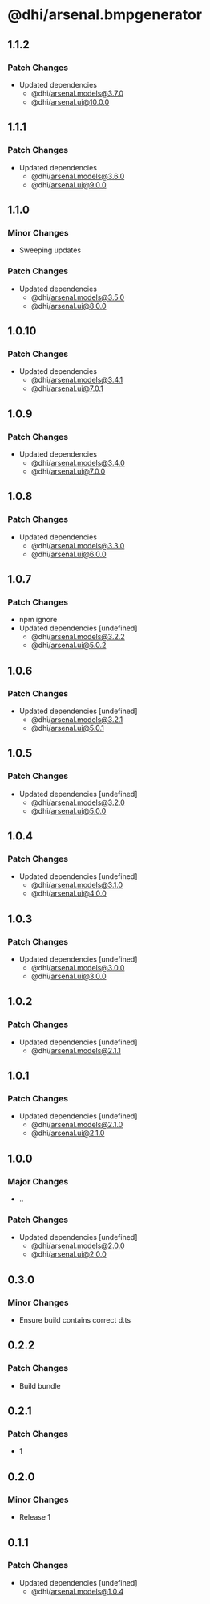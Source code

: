 # @dhi/arsenal.bmpgenerator

## 1.1.2

### Patch Changes

- Updated dependencies
  - @dhi/arsenal.models@3.7.0
  - @dhi/arsenal.ui@10.0.0

## 1.1.1

### Patch Changes

- Updated dependencies
  - @dhi/arsenal.models@3.6.0
  - @dhi/arsenal.ui@9.0.0

## 1.1.0

### Minor Changes

- Sweeping updates

### Patch Changes

- Updated dependencies
  - @dhi/arsenal.models@3.5.0
  - @dhi/arsenal.ui@8.0.0

## 1.0.10

### Patch Changes

- Updated dependencies
  - @dhi/arsenal.models@3.4.1
  - @dhi/arsenal.ui@7.0.1

## 1.0.9

### Patch Changes

- Updated dependencies
  - @dhi/arsenal.models@3.4.0
  - @dhi/arsenal.ui@7.0.0

## 1.0.8

### Patch Changes

- Updated dependencies
  - @dhi/arsenal.models@3.3.0
  - @dhi/arsenal.ui@6.0.0

## 1.0.7

### Patch Changes

- npm ignore
- Updated dependencies [undefined]
  - @dhi/arsenal.models@3.2.2
  - @dhi/arsenal.ui@5.0.2

## 1.0.6

### Patch Changes

- Updated dependencies [undefined]
  - @dhi/arsenal.models@3.2.1
  - @dhi/arsenal.ui@5.0.1

## 1.0.5

### Patch Changes

- Updated dependencies [undefined]
  - @dhi/arsenal.models@3.2.0
  - @dhi/arsenal.ui@5.0.0

## 1.0.4

### Patch Changes

- Updated dependencies [undefined]
  - @dhi/arsenal.models@3.1.0
  - @dhi/arsenal.ui@4.0.0

## 1.0.3

### Patch Changes

- Updated dependencies [undefined]
  - @dhi/arsenal.models@3.0.0
  - @dhi/arsenal.ui@3.0.0

## 1.0.2

### Patch Changes

- Updated dependencies [undefined]
  - @dhi/arsenal.models@2.1.1

## 1.0.1

### Patch Changes

- Updated dependencies [undefined]
  - @dhi/arsenal.models@2.1.0
  - @dhi/arsenal.ui@2.1.0

## 1.0.0

### Major Changes

- ..

### Patch Changes

- Updated dependencies [undefined]
  - @dhi/arsenal.models@2.0.0
  - @dhi/arsenal.ui@2.0.0

## 0.3.0

### Minor Changes

- Ensure build contains correct d.ts

## 0.2.2

### Patch Changes

- Build bundle

## 0.2.1

### Patch Changes

- 1

## 0.2.0

### Minor Changes

- Release 1

## 0.1.1

### Patch Changes

- Updated dependencies [undefined]
  - @dhi/arsenal.models@1.0.4
